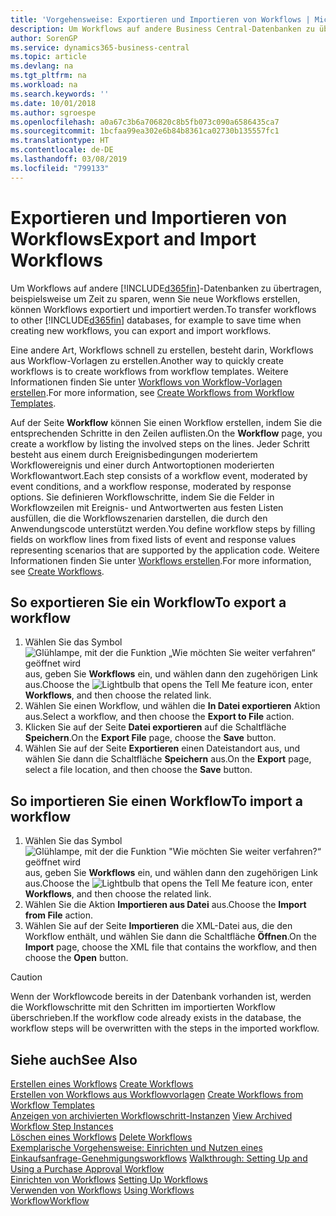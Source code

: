 ```yaml
---
title: 'Vorgehensweise: Exportieren und Importieren von Workflows | Microsoft Docs'
description: Um Workflows auf andere Business Central-Datenbanken zu übertragen, beispielsweise um Zeit zu sparen, wenn Sie neue Workflows erstellen, können Workflows exportiert und importiert werden.
author: SorenGP
ms.service: dynamics365-business-central
ms.topic: article
ms.devlang: na
ms.tgt_pltfrm: na
ms.workload: na
ms.search.keywords: ''
ms.date: 10/01/2018
ms.author: sgroespe
ms.openlocfilehash: a0a67c3b6a706820c8b5fb073c090a6586435ca7
ms.sourcegitcommit: 1bcfaa99ea302e6b84b8361ca02730b135557fc1
ms.translationtype: HT
ms.contentlocale: de-DE
ms.lasthandoff: 03/08/2019
ms.locfileid: "799133"
---
```

# <a name="export-and-import-workflows"></a><span data-ttu-id="8569f-103">Exportieren und Importieren von Workflows</span><span class="sxs-lookup"><span data-stu-id="8569f-103">Export and Import Workflows</span></span>
<span data-ttu-id="8569f-104">Um Workflows auf andere [!INCLUDE[d365fin](includes/d365fin_md.md)]-Datenbanken zu übertragen, beispielsweise um Zeit zu sparen, wenn Sie neue Workflows erstellen, können Workflows exportiert und importiert werden.</span><span class="sxs-lookup"><span data-stu-id="8569f-104">To transfer workflows to other [!INCLUDE[d365fin](includes/d365fin_md.md)] databases, for example to save time when creating new workflows, you can export and import workflows.</span></span>  

 <span data-ttu-id="8569f-105">Eine andere Art, Workflows schnell zu erstellen, besteht darin, Workflows aus Workflow-Vorlagen zu erstellen.</span><span class="sxs-lookup"><span data-stu-id="8569f-105">Another way to quickly create workflows is to create workflows from workflow templates.</span></span> <span data-ttu-id="8569f-106">Weitere Informationen finden Sie unter [Workflows von Workflow-Vorlagen erstellen](across-how-to-create-workflows-from-workflow-templates.md).</span><span class="sxs-lookup"><span data-stu-id="8569f-106">For more information, see [Create Workflows from Workflow Templates](across-how-to-create-workflows-from-workflow-templates.md).</span></span>  

 <span data-ttu-id="8569f-107">Auf der Seite **Workflow** können Sie einen Workflow erstellen, indem Sie die entsprechenden Schritte in den Zeilen auflisten.</span><span class="sxs-lookup"><span data-stu-id="8569f-107">On the **Workflow** page, you create a workflow by listing the involved steps on the lines.</span></span> <span data-ttu-id="8569f-108">Jeder Schritt besteht aus einem durch Ereignisbedingungen moderiertem Workflowereignis und einer durch Antwortoptionen moderierten Workflowantwort.</span><span class="sxs-lookup"><span data-stu-id="8569f-108">Each step consists of a workflow event, moderated by event conditions, and a workflow response, moderated by response options.</span></span> <span data-ttu-id="8569f-109">Sie definieren Workflowschritte, indem Sie die Felder in Workflowzeilen mit Ereignis- und Antwortwerten aus festen Listen ausfüllen, die die Workflowszenarien darstellen, die durch den Anwendungscode unterstützt werden.</span><span class="sxs-lookup"><span data-stu-id="8569f-109">You define workflow steps by filling fields on workflow lines from fixed lists of event and response values representing scenarios that are supported by the application code.</span></span> <span data-ttu-id="8569f-110">Weitere Informationen finden Sie unter [Workflows erstellen](across-how-to-create-workflows.md).</span><span class="sxs-lookup"><span data-stu-id="8569f-110">For more information, see [Create Workflows](across-how-to-create-workflows.md).</span></span>  

## <a name="to-export-a-workflow"></a><span data-ttu-id="8569f-111">So exportieren Sie ein Workflow</span><span class="sxs-lookup"><span data-stu-id="8569f-111">To export a workflow</span></span>  
1.  <span data-ttu-id="8569f-112">Wählen Sie das Symbol ![Glühlampe, mit der die Funktion „Wie möchten Sie weiter verfahren“ geöffnet wird](media/ui-search/search_small.png "Wie möchten Sie weiter verfahren?") aus, geben Sie **Workflows** ein, und wählen dann den zugehörigen Link aus.</span><span class="sxs-lookup"><span data-stu-id="8569f-112">Choose the ![Lightbulb that opens the Tell Me feature](media/ui-search/search_small.png "Tell me what you want to do") icon, enter **Workflows**, and then choose the related link.</span></span>  
2.  <span data-ttu-id="8569f-113">Wählen Sie einen Workflow, und wählen die **In Datei exportieren** Aktion aus.</span><span class="sxs-lookup"><span data-stu-id="8569f-113">Select a workflow, and then choose the **Export to File** action.</span></span>  
3.  <span data-ttu-id="8569f-114">Klicken Sie auf der Seite **Datei exportieren** auf die Schaltfläche **Speichern**.</span><span class="sxs-lookup"><span data-stu-id="8569f-114">On the **Export File** page, choose the **Save** button.</span></span>  
4.  <span data-ttu-id="8569f-115">Wählen Sie auf der Seite **Exportieren** einen Dateistandort aus, und wählen Sie dann die Schaltfläche **Speichern** aus.</span><span class="sxs-lookup"><span data-stu-id="8569f-115">On the **Export** page, select a file location, and then choose the **Save** button.</span></span>  

## <a name="to-import-a-workflow"></a><span data-ttu-id="8569f-116">So importieren Sie einen Workflow</span><span class="sxs-lookup"><span data-stu-id="8569f-116">To import a workflow</span></span>  
1.  <span data-ttu-id="8569f-117">Wählen Sie das Symbol ![Glühlampe, mit der die Funktion "Wie möchten Sie weiter verfahren?“ geöffnet wird](media/ui-search/search_small.png "Wie möchten Sie weiter verfahren?") aus, geben Sie **Workflows** ein, und wählen dann den zugehörigen Link aus.</span><span class="sxs-lookup"><span data-stu-id="8569f-117">Choose the ![Lightbulb that opens the Tell Me feature](media/ui-search/search_small.png "Tell me what you want to do") icon, enter **Workflows**, and then choose the related link.</span></span>  
2.  <span data-ttu-id="8569f-118">Wählen Sie die Aktion **Importieren aus Datei** aus.</span><span class="sxs-lookup"><span data-stu-id="8569f-118">Choose the **Import from File** action.</span></span>  
3.  <span data-ttu-id="8569f-119">Wählen Sie auf der Seite **Importieren** die XML-Datei aus, die den Workflow enthält, und wählen Sie dann die Schaltfläche **Öffnen**.</span><span class="sxs-lookup"><span data-stu-id="8569f-119">On the **Import** page, choose the XML file that contains the workflow, and then choose the **Open** button.</span></span>  

> [!CAUTION]  
>  <span data-ttu-id="8569f-120">Wenn der Workflowcode bereits in der Datenbank vorhanden ist, werden die Workflowschritte mit den Schritten im importierten Workflow überschrieben.</span><span class="sxs-lookup"><span data-stu-id="8569f-120">If the workflow code already exists in the database, the workflow steps will be overwritten with the steps in the imported workflow.</span></span>  

## <a name="see-also"></a><span data-ttu-id="8569f-121">Siehe auch</span><span class="sxs-lookup"><span data-stu-id="8569f-121">See Also</span></span>  
 <span data-ttu-id="8569f-122">[Erstellen eines Workflows](across-how-to-create-workflows.md) </span><span class="sxs-lookup"><span data-stu-id="8569f-122">[Create Workflows](across-how-to-create-workflows.md) </span></span>  
 <span data-ttu-id="8569f-123">[Erstellen von Workflows aus Workflowvorlagen](across-how-to-create-workflows-from-workflow-templates.md) </span><span class="sxs-lookup"><span data-stu-id="8569f-123">[Create Workflows from Workflow Templates](across-how-to-create-workflows-from-workflow-templates.md) </span></span>  
 <span data-ttu-id="8569f-124">[Anzeigen von archivierten Workflowschritt-Instanzen](across-how-to-view-archived-workflow-step-instances.md) </span><span class="sxs-lookup"><span data-stu-id="8569f-124">[View Archived Workflow Step Instances](across-how-to-view-archived-workflow-step-instances.md) </span></span>  
 <span data-ttu-id="8569f-125">[Löschen eines Workflows](across-how-to-delete-workflows.md) </span><span class="sxs-lookup"><span data-stu-id="8569f-125">[Delete Workflows](across-how-to-delete-workflows.md) </span></span>  
 <span data-ttu-id="8569f-126">[Exemplarische Vorgehensweise: Einrichten und Nutzen eines Einkaufsanfrage-Genehmigungsworkflows](walkthrough-setting-up-and-using-a-purchase-approval-workflow.md) </span><span class="sxs-lookup"><span data-stu-id="8569f-126">[Walkthrough: Setting Up and Using a Purchase Approval Workflow](walkthrough-setting-up-and-using-a-purchase-approval-workflow.md) </span></span>  
 <span data-ttu-id="8569f-127">[Einrichten von Workflows](across-set-up-workflows.md) </span><span class="sxs-lookup"><span data-stu-id="8569f-127">[Setting Up Workflows](across-set-up-workflows.md) </span></span>  
 <span data-ttu-id="8569f-128">[Verwenden von Workflows](across-use-workflows.md) </span><span class="sxs-lookup"><span data-stu-id="8569f-128">[Using Workflows](across-use-workflows.md) </span></span>  
 [<span data-ttu-id="8569f-129">Workflow</span><span class="sxs-lookup"><span data-stu-id="8569f-129">Workflow</span></span>](across-workflow.md)   
